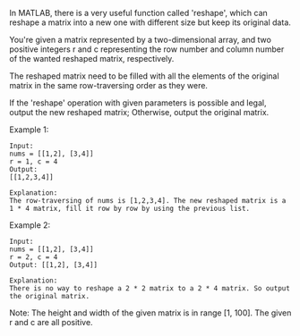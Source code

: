 In MATLAB, there is a very useful function called 'reshape', which can reshape a matrix into a new one with different size but keep its original data.

You're given a matrix represented by a two-dimensional array, and two positive integers r and c representing the row number and column number of the wanted reshaped matrix, respectively.

The reshaped matrix need to be filled with all the elements of the original matrix in the same row-traversing order as they were.

If the 'reshape' operation with given parameters is possible and legal, output the new reshaped matrix; Otherwise, output the original matrix.

Example 1:
```
Input: 
nums = [[1,2], [3,4]]
r = 1, c = 4
Output: 
[[1,2,3,4]]

Explanation:
The row-traversing of nums is [1,2,3,4]. The new reshaped matrix is a 1 * 4 matrix, fill it row by row by using the previous list.
```
Example 2:
```
Input: 
nums = [[1,2], [3,4]]
r = 2, c = 4
Output: [[1,2], [3,4]]

Explanation:
There is no way to reshape a 2 * 2 matrix to a 2 * 4 matrix. So output the original matrix.
```
Note:
The height and width of the given matrix is in range [1, 100].
The given r and c are all positive.